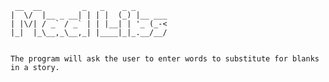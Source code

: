      __  __         _   _    _ _       
    |  \/  |__ _ __| | | |  (_) |__ ___
    | |\/| / _` / _` | | |__| | '_ (_-<
    |_|  |_\__,_\__,_| |____|_|_.__/__/


    The program will ask the user to enter words to substitute for blanks in a story.